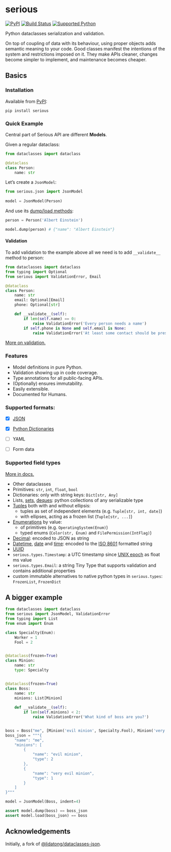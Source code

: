 # serious
[![PyPI](https://img.shields.io/pypi/v/serious)](https://pypi.org/project/serious/)
[![Build Status](https://img.shields.io/azure-devops/build/misha-drachuk/serious/2)](https://dev.azure.com/misha-drachuk/serious/_build/latest?definitionId=1&branchName=master)
[![Supported Python](https://img.shields.io/pypi/pyversions/serious)](https://pypi.org/project/serious/)

Python dataclasses serialization and validation.

On top of coupling of data with its behaviour, using proper objects adds semantic meaning to your code.
Good classes manifest the intentions of the system and restrictions imposed on it.
They make APIs cleaner, changes become simpler to implement, and maintenance becomes cheaper.

## Basics
### Installation
Available from [PyPI][pypi]:
```shell
pip install serious
```

### Quick Example

Central part of Serious API are different **Models**.

Given a regular dataclass:
```python
from dataclasses import dataclass

@dataclass
class Person:
    name: str
```

Let’s create a `JsonModel`:  
```python
from serious.json import JsonModel
    
model = JsonModel(Person)
```

And use its [dump/load methods][doc-serialization]:
```python
person = Person('Albert Einstein')

model.dump(person) # {"name": "Albert Einstein"}
```

#### Validation
To add validation to the example above all we need is to add `__validate__` method to person:
```python
from dataclasses import dataclass
from typing import Optional
from serious import ValidationError, Email

@dataclass
class Person:
    name: str
    email: Optional[Email]
    phone: Optional[str]

    def __validate__(self):
        if len(self.name) == 0:
            raise ValidationError('Every person needs a name')
        if self.phone is None and self.email is None:
            raise ValidationError('At least some contact should be present')
```

[More on validation.][doc-validation]

### Features
- Model definitions in pure Python.
- Validation showing up in code coverage.
- Type annotations for all public-facing APIs.
- (Optionally) ensures immutability.
- Easily extensible.
- Documented for Humans.


### Supported formats:
- [x] [JSON][doc-json-model]
- [x] [Python Dictionaries][doc-dict-model]
- [ ] YAML
- [ ] Form data


### Supported field types
[More in docs.][doc-types]

- Other dataclasses
- Primitives: `str`, `int`, `float`, `bool`
- Dictionaries: only with string keys: `Dict[str, Any]`  
- Lists, [sets][set], [deques][deque]: python collections of any serializable type
- [Tuples][tuple] both with and without ellipsis:
    - tuples as set of independent elements (e.g. `Tuple[str, int, date]`) 
    - with ellipses, acting as a frozen list (`Tuple[str, ...]`)
- [Enumerations][enum] by value:
    - of primitives (e.g. `OperatingSystem(Enum)`) 
    - typed enums (`Color(str, Enum)` and `FilePermission(IntFlag)`)
- [Decimal][decimal]: encoded to JSON as string 
- [Datetime][datetime], [date][date] and [time][time]: encoded to the [ISO 8601][iso8601] formatted string
- [UUID][uuid]
- `serious.types.Timestamp`: a UTC timestamp since [UNIX epoch][epoch] as float ms value 
- `serious.types.Email`: a string Tiny Type that supports validation and contains additional properties 
- custom immutable alternatives to native python types in `serious.types`: `FrozenList`, `FrozenDict`

## A bigger example

```python
from dataclasses import dataclass
from serious import JsonModel, ValidationError
from typing import List
from enum import Enum

class Specialty(Enum):
    Worker = 1
    Fool = 2


@dataclass(frozen=True)
class Minion:
    name: str
    type: Specialty


@dataclass(frozen=True)
class Boss:
    name: str
    minions: List[Minion]
    
    def __validate__(self):
        if len(self.minions) < 2:
            raise ValidationError('What kind of boss are you?')


boss = Boss("me", [Minion('evil minion', Specialty.Fool), Minion('very evil minion', Specialty.Worker)])
boss_json = """{
    "name": "me",
    "minions": [
        {
            "name": "evil minion",
            "type": 2
        },
        {
            "name": "very evil minion",
            "type": 1
        }
    ]
}"""

model = JsonModel(Boss, indent=4)

assert model.dump(boss) == boss_json
assert model.load(boss_json) == boss
```


## Acknowledgements
Initially, a fork of [@lidatong/dataclasses-json](https://github.com/lidatong/dataclasses-json).

[pypi]: https://pypi.org/project/serious/
[dataclass]: https://docs.python.org/3/library/dataclasses.html
[iso8601]: https://en.wikipedia.org/wiki/ISO_8601
[epoch]: https://en.wikipedia.org/wiki/Unix_time
[enum]: https://docs.python.org/3/library/enum.html
[decimal]: https://docs.python.org/3/library/decimal.html
[tuple]: https://docs.python.org/3/library/stdtypes.html#tuple
[list]: https://docs.python.org/3/library/stdtypes.html#list
[set]: https://docs.python.org/3/library/stdtypes.html#set
[deque]: https://docs.python.org/3.7/library/collections.html#collections.deque
[datetime]: https://docs.python.org/3.7/library/datetime.html?highlight=datetime#datetime.datetime
[date]: https://docs.python.org/3.7/library/datetime.html?highlight=datetime#datetime.date
[time]: https://docs.python.org/3.7/library/datetime.html?highlight=datetime#datetime.time
[uuid]: https://docs.python.org/3.7/library/uuid.html?highlight=uuid#uuid.UUID
[doc-types]: TBD
[doc-json-model]: TBD
[doc-dict-model]: TBD
[doc-serialization]: TBD
[doc-validation]: TBD
